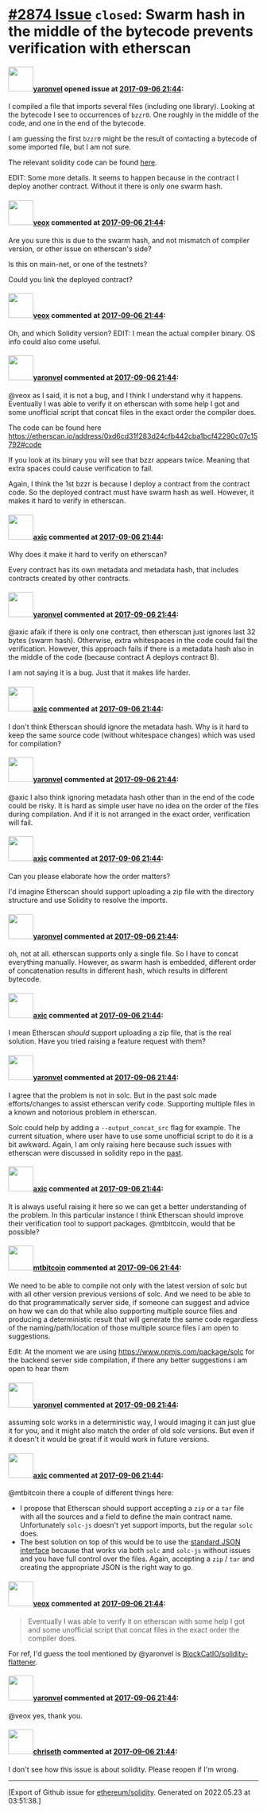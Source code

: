 # [\#2874 Issue](https://github.com/ethereum/solidity/issues/2874) `closed`: Swarm hash in the middle of the bytecode prevents verification with etherscan

#### <img src="https://avatars.githubusercontent.com/u/19823963?v=4" width="50">[yaronvel](https://github.com/yaronvel) opened issue at [2017-09-06 21:44](https://github.com/ethereum/solidity/issues/2874):

I compiled a file that imports several files (including one library).
Looking at the bytecode I see to occurrences of `bzzr0`. One roughly in the middle of the code, and one in the end of the bytecode.

I am guessing the first `bzzr0` might be the result of contacting a bytecode of some imported file, but I am not sure.

The relevant solidity code can be found [here](https://github.com/KyberNetwork/TokenDistributionContracts/blob/master/TokenSale/contracts/KyberNetworkTokenSale.sol).


EDIT: Some more details. It seems to happen because in the contract I deploy another contract. Without it there is only one swarm hash.

#### <img src="https://avatars.githubusercontent.com/u/3036030?v=4" width="50">[veox](https://github.com/veox) commented at [2017-09-06 21:44](https://github.com/ethereum/solidity/issues/2874#issuecomment-328355190):

Are you sure this is due to the swarm hash, and not mismatch of compiler version, or other issue on etherscan's side?

Is this on main-net, or one of the testnets?

Could you link the deployed contract?

#### <img src="https://avatars.githubusercontent.com/u/3036030?v=4" width="50">[veox](https://github.com/veox) commented at [2017-09-06 21:44](https://github.com/ethereum/solidity/issues/2874#issuecomment-328355270):

Oh, and which Solidity version? EDIT: I mean the actual compiler binary. OS info could also come useful.

#### <img src="https://avatars.githubusercontent.com/u/19823963?v=4" width="50">[yaronvel](https://github.com/yaronvel) commented at [2017-09-06 21:44](https://github.com/ethereum/solidity/issues/2874#issuecomment-328944706):

@veox as I said, it is not a bug, and I think I understand why it happens.
Eventually I was able to verify it on etherscan with some help I got and some unofficial script that concat files in the exact order the compiler does.

The code can be found here
https://etherscan.io/address/0xd6cd31f283d24cfb442cba1bcf42290c07c15792#code

If you look at its binary you will see that bzzr appears twice. Meaning that extra spaces could cause verification to fail.

Again, I think the 1st bzzr is because I deploy a contract from the contract code. So the deployed contract must have swarm hash as well. However, it makes it hard to verify in etherscan.

#### <img src="https://avatars.githubusercontent.com/u/20340?v=4" width="50">[axic](https://github.com/axic) commented at [2017-09-06 21:44](https://github.com/ethereum/solidity/issues/2874#issuecomment-328954443):

Why does it make it hard to verify on etherscan?

Every contract has its own metadata and metadata hash, that includes contracts created by other contracts.

#### <img src="https://avatars.githubusercontent.com/u/19823963?v=4" width="50">[yaronvel](https://github.com/yaronvel) commented at [2017-09-06 21:44](https://github.com/ethereum/solidity/issues/2874#issuecomment-328955821):

@axic afaik if there is only one contract, then etherscan just ignores last 32 bytes (swarm hash).
Otherwise, extra whitespaces in the code could fail the verification.
However, this approach fails if there is a metadata hash also in the middle of the code (because contract A deploys contract B).

I am not saying it is a bug. Just that it makes life harder.

#### <img src="https://avatars.githubusercontent.com/u/20340?v=4" width="50">[axic](https://github.com/axic) commented at [2017-09-06 21:44](https://github.com/ethereum/solidity/issues/2874#issuecomment-328958206):

I don't think Etherscan should ignore the metadata hash. Why is it hard to keep the same source code (without whitespace changes) which was used for compilation?

#### <img src="https://avatars.githubusercontent.com/u/19823963?v=4" width="50">[yaronvel](https://github.com/yaronvel) commented at [2017-09-06 21:44](https://github.com/ethereum/solidity/issues/2874#issuecomment-328959044):

@axic I also think ignoring metadata hash other than in the end of the code could be risky.
It is hard as simple user have no idea on the order of the files during compilation.
And if it is not arranged in the exact order, verification will fail.

#### <img src="https://avatars.githubusercontent.com/u/20340?v=4" width="50">[axic](https://github.com/axic) commented at [2017-09-06 21:44](https://github.com/ethereum/solidity/issues/2874#issuecomment-328961298):

Can you please elaborate how the order matters?

I'd imagine Etherscan should support uploading a zip file with the directory structure and use Solidity to resolve the imports.

#### <img src="https://avatars.githubusercontent.com/u/19823963?v=4" width="50">[yaronvel](https://github.com/yaronvel) commented at [2017-09-06 21:44](https://github.com/ethereum/solidity/issues/2874#issuecomment-328963005):

oh, not at all. etherscan supports only a single file.
So I have to concat everything manually.
However, as swarm hash is embedded, different order of concatenation results in different hash, which results in different bytecode.

#### <img src="https://avatars.githubusercontent.com/u/20340?v=4" width="50">[axic](https://github.com/axic) commented at [2017-09-06 21:44](https://github.com/ethereum/solidity/issues/2874#issuecomment-328963455):

I mean Etherscan *should* support uploading a zip file, that is the real solution. Have you tried raising a feature request with them?

#### <img src="https://avatars.githubusercontent.com/u/19823963?v=4" width="50">[yaronvel](https://github.com/yaronvel) commented at [2017-09-06 21:44](https://github.com/ethereum/solidity/issues/2874#issuecomment-328964600):

I agree that the problem is not in solc. But in the past solc made efforts/changes to assist etherscan verify code.
Supporting multiple files in a known and notorious problem in etherscan.

Solc could help by adding a `--output_concat_src` flag for example.
The current situation, where user have to use some unofficial script to do it is a bit awkward.
Again, I am only raising here because such issues with etherscan were discussed in solidity repo in the [past](https://github.com/ethereum/solidity/issues/1571).

#### <img src="https://avatars.githubusercontent.com/u/20340?v=4" width="50">[axic](https://github.com/axic) commented at [2017-09-06 21:44](https://github.com/ethereum/solidity/issues/2874#issuecomment-328967098):

It is always useful raising it here so we can get a better understanding of the problem. In this particular instance I think Etherscan should improve their verification tool to support packages. @mtbitcoin, would that be possible?

#### <img src="https://avatars.githubusercontent.com/u/8327464?u=63fba14d7b320a6af00765cb70384d2b4fdbc629&v=4" width="50">[mtbitcoin](https://github.com/mtbitcoin) commented at [2017-09-06 21:44](https://github.com/ethereum/solidity/issues/2874#issuecomment-328971709):

We need to be able to compile not only with the latest version of solc but with all other version previous versions of solc. And we need to be able to do that programmatically server side, if someone can suggest and advice on how we can do that while also supporting multiple source files and producing a deterministic result that will generate the same code regardless of the naming/path/location of those multiple source files i am open to suggestions. 

Edit: At the moment we are using https://www.npmjs.com/package/solc for the backend server side compilation, if there any better suggestions i am open to hear them

#### <img src="https://avatars.githubusercontent.com/u/19823963?v=4" width="50">[yaronvel](https://github.com/yaronvel) commented at [2017-09-06 21:44](https://github.com/ethereum/solidity/issues/2874#issuecomment-328978132):

assuming solc works in a deterministic way, I would imaging it can just glue it for you, and it might also match the order of old solc versions. But even if it doesn't it would be great if it would work in future versions.

#### <img src="https://avatars.githubusercontent.com/u/20340?v=4" width="50">[axic](https://github.com/axic) commented at [2017-09-06 21:44](https://github.com/ethereum/solidity/issues/2874#issuecomment-328980018):

@mtbitcoin there a couple of different things here:
- I propose that Etherscan should support accepting a `zip` or a `tar` file with all the sources and a field to define the main contract name. Unfortunately `solc-js` doesn't yet support imports, but the regular `solc` does.
- The best solution on top of this would be to use the [standard JSON interface](https://solidity.readthedocs.io/en/develop/using-the-compiler.html#compiler-input-and-output-json-description) because that works via both `solc` and `solc-js` without issues and you have full control over the files. Again, accepting a `zip` / `tar` and creating the appropriate JSON is the right way to go.

#### <img src="https://avatars.githubusercontent.com/u/3036030?v=4" width="50">[veox](https://github.com/veox) commented at [2017-09-06 21:44](https://github.com/ethereum/solidity/issues/2874#issuecomment-328981617):

> Eventually I was able to verify it on etherscan with some help I got and some unofficial script that concat files in the exact order the compiler does.

For ref, I'd guess the tool mentioned by @yaronvel is [BlockCatIO/solidity-flattener](https://github.com/BlockCatIO/solidity-flattener).

#### <img src="https://avatars.githubusercontent.com/u/19823963?v=4" width="50">[yaronvel](https://github.com/yaronvel) commented at [2017-09-06 21:44](https://github.com/ethereum/solidity/issues/2874#issuecomment-328983238):

@veox yes, thank you.

#### <img src="https://avatars.githubusercontent.com/u/9073706?v=4" width="50">[chriseth](https://github.com/chriseth) commented at [2017-09-06 21:44](https://github.com/ethereum/solidity/issues/2874#issuecomment-385063051):

I don't see how this issue is about solidity. Please reopen if I'm wrong.


-------------------------------------------------------------------------------



[Export of Github issue for [ethereum/solidity](https://github.com/ethereum/solidity). Generated on 2022.05.23 at 03:51:38.]
